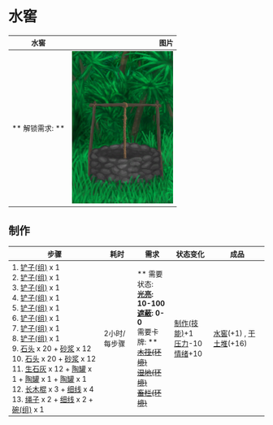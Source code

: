 # 水窖  
>   
  
  水窖  |   图片   
 ----  |  ----:   
 ** 解锁需求: **<br>  |  <img decoding="async" src="Sprite/Well.png" href="a.md" style="max-width:300px;max-height:300px;">   
  
## 制作  
步骤  |  耗时  |  需求  |  状态变化  |  成品  
----  |  ----  |  ----  |  ----  |  ----  
1. [铲子(组)](GpTag_Shovel.md) x 1<br>2. [铲子(组)](GpTag_Shovel.md) x 1<br>3. [铲子(组)](GpTag_Shovel.md) x 1<br>4. [铲子(组)](GpTag_Shovel.md) x 1<br>5. [铲子(组)](GpTag_Shovel.md) x 1<br>6. [铲子(组)](GpTag_Shovel.md) x 1<br>7. [铲子(组)](GpTag_Shovel.md) x 1<br>8. [铲子(组)](GpTag_Shovel.md) x 1<br>9. [石头](Stone.md) x 20 + [砂浆](Mortar.md) x 12<br>10. [石头](Stone.md) x 20 + [砂浆](Mortar.md) x 12<br>11. [生石灰](Quicklime.md) x 12 + [陶罐](ClayVase.md) x 1 + [陶罐](ClayVase.md) x 1 + [陶罐](ClayVase.md) x 1<br>12. [长木棍](StickLong.md) x 3 + [细线](CordFiber.md) x 4<br>13. [绳子](Rope.md) x 2 + [细线](CordFiber.md) x 2 + [碗(组)](GpTag_Bowl.md) x 1  |  2小时/每步骤  |  ** 需要状态: **<br>[光亮](Light.md): 10-100<br>[遮蔽](Sheltered.md): 0-0<br>** 需要卡牌: **<br>~~[木筏(环境)](Env_Raft.md)~~<br>~~[湿地(环境)](Env_Wetlands.md)~~<br>~~[畜栏(环境)](Env_Enclosure.md)~~  |  [制作(技能)](Skill_Crafting.md)+1<br>[压力](Stress.md)-10<br>[情绪](Morale.md)+10  |  [水窖](Cistern.md)(+1) , [干土堆](DirtPile.md)(+16)  
